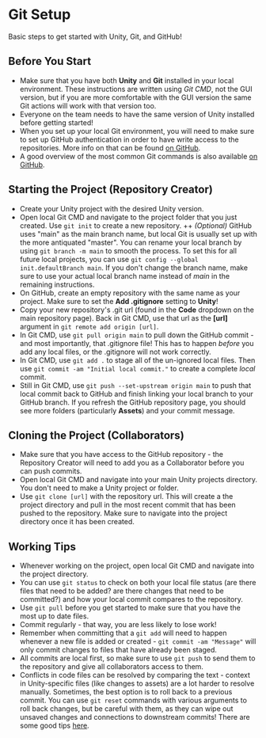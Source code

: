 # Git Setup
Basic steps to get started with Unity, Git, and GitHub!

## Before You Start
+ Make sure that you have both **Unity** and **Git** installed in your local environment. These instructions are written using *Git CMD*, not the GUI version, but if you are more comfortable with the GUI version the same Git actions will work with that version too.
+ Everyone on the team needs to have the same version of Unity installed before getting started!
+ When you set up your local Git environment, you will need to make sure to set up GitHub authentication in order to have write access to the repositories. More info on that can be found [on GitHub](https://docs.github.com/en/get-started/getting-started-with-git/set-up-git).
+ A good overview of the most common Git commands is also available [on GitHub](https://education.github.com/git-cheat-sheet-education.pdf).

## Starting the Project (Repository Creator)
+ Create your Unity project with the desired Unity version.
+ Open local Git CMD and navigate to the project folder that you just created. Use `git init` to create a new repository.
	++ *(Optional)* GitHub uses "main" as the main branch name, but local Git is usually set up with the more antiquated "master". You can rename your local branch by using `git branch -m main` to smooth the process. To set this for all future local projects, you can use `git config --global init.defaultBranch main`. If you don't change the branch name, make sure to use your actual local branch name instead of *main* in the remaining instructions.
+ On GitHub, create an empty repository with the same name as your project. Make sure to set the **Add .gitignore** setting to **Unity**!
+ Copy your new repository's .git url (found in the **Code** dropdown on the main repository page). Back in Git CMD, use that url as the **[url]** argument in `git remote add origin [url]`.
+ In Git CMD, use `git pull origin main` to pull down the GitHub commit - and most importantly, that .gitignore file! This has to happen *before* you add any local files, or the .gitignore will not work correctly.
+ In Git CMD, use `git add .` to stage all of the un-ignored local files. Then use `git commit -am "Initial local commit."` to create a complete *local* commit.
+ Still in Git CMD, use `git push --set-upstream origin main` to push that local commit back to GitHub and finish linking your local branch to your GitHub branch. If you refresh the GitHub repository page, you should see more folders (particularly **Assets**) and your commit message.

## Cloning the Project (Collaborators)
+ Make sure that you have access to the GitHub repository - the Repository Creator will need to add you as a Collaborator before you can push commits.
+ Open local Git CMD and navigate into your main Unity projects directory. You don't need to make a Unity project or folder.
+ Use `git clone [url]` with the repository url. This will create a the project directory and pull in the most recent commit that has been pushed to the repository. Make sure to navigate into the project directory once it has been created.
## Working Tips
+ Whenever working on the project, open local Git CMD and navigate into the project directory.
+ You can use `git status` to check on both your local file status (are there files that need to be added? are there changes that need to be committed?) and how your local commit compares to the repository.
+ Use `git pull` before you get started to make sure that you have the most up to date files.
+ Commit regularly - that way, you are less likely to lose work!
+ Remember when committing that a `git add` will need to happen whenever a new file is added or created - `git commit -am "Message"` will only commit changes to files that have already been staged.
+ All commits are local first, so make sure to use `git push` to send them to the repository and give all collaborators access to them.
+ Conflicts in code files can be resolved by comparing the text - context in Unity-specific files (like changes to assets) are a lot harder to resolve manually. Sometimes, the best option is to roll back to a previous commit. You can use `git reset` commands with various arguments to roll back changes, but be careful with them, as they can wipe out unsaved changes and connections to downstream commits! There are some good tips [here](https://jwiegley.github.io/git-from-the-bottom-up/3-Reset/4-doing-a-hard-reset.html).